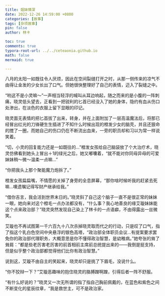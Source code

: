 ```yaml
---
title: 姐妹情深
date: 2022-12-26 14:59:00 +0800
categories: [故事]
tags: [杂项故事]
pin: false
author: 林卡

toc: true
comments: true
typora-root-url: ../../ceteaonia.github.io
math: false
mermaid: true

---
```


八月的太阳一如既往令人厌烦，因此在空间裂缝打开之时，从那一侧传来的凉气不由得让金发的少女长出了口气。但她很快整理好了自己的表情，迈入了裂缝之中。

“哟这不是小灵嘛～”一声相当轻浮的喊叫从耳边响起，随之而来的是小腹的一阵刺痛，晓灵低头望去，正看到一把锐利的匕首已经没入了她的身体，隐约有血从伤口处渗出，在淡色的衣服上留下显眼的印记。

晓灵面无表情的把匕首拔了出来，转身，并在上面附加了一层高温魔法后，将那已经冒出红光的刀锋硬生生插进了不知什么时候出现的橙发少女的脑壳，并且还狠命的搅了一圈，而她自己的伤口仍在不断流出血来，一旁的职员却和习以为常一样说笑着。

“切，小灵的回复能力还是一如既往的…”橙发女孩给自己脑袋放了个大治疗术，晓灵仿佛看到她头上冒出＋1的绿光之后，她又嘟囔着，“就不能对你同母异母的可爱妹妹稍～微～温柔一点嘛…”

“你把我头上那个聚能魔力炮拆了。”

橙发女孩扁扁嘴，不情愿的关掉了身旁的全息屏幕，“那你啥时候听我的赶紧去死嘛…噢遗嘱记得写财产继承给我。”

“借你吉言，我会活到世界末日的。”晓灵斜了自己这个脑子一直不是很正常的妹妹一眼，她向来对这个橙毛一点办法都没有，“什么事？我心地善良的缘艾璇妹妹能这个点来政治部？”晓灵突然发现自己染上了林卡的一点语癖，不由得露出一丝微笑。

艾璇也不再试图第一千六百九十八次杀掉晓灵取而代之的行动，只是叹了口气，指了指这个乳白色空间中央悬浮的银色高塔，“政治部全体职员会议…有提案要求罢免你的政治部代理职务，大概意思是你不懂得政治智慧，是幼稚病。”她夸张的耸了耸肩：“都是些老厉害老厉害的前首相前主席前总统提出来的——我倒是挺支持，但是似乎整个政治部都觉得他们比你有政治智慧。”

说到这，艾璇不由自主的笑起来，晓灵却只是挑了下眉毛，没说什么。

“你不狡辩一下？”艾璇恶趣味的抱住晓灵的胳膊蹭啊蹭，引得后者一阵不舒服。

“有什么好说的？”晓灵又一次无所谓的指了指自己胸前佩戴的，在蓝色和紫色之间不断变化的星辰纹章，“我是救世主，可不是政治家。